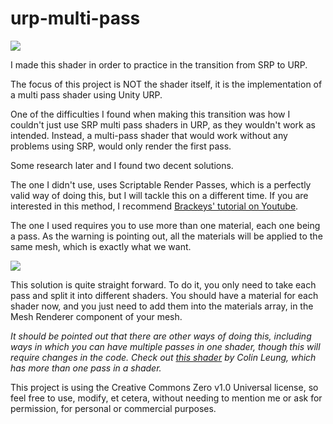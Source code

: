 # urp-multi-pass

![](https://i.imgur.com/9RbAbT4.png)

I made this shader in order to practice in the transition from SRP to URP.

The focus of this project is NOT the shader itself, it is the implementation of a multi pass shader using Unity URP.

One of the difficulties I found when making this transition was how I couldn't just use SRP multi pass shaders in URP, as they wouldn't work as intended.
Instead, a multi-pass shader that would work without any problems using SRP, would only render the first pass.

Some research later and I found two decent solutions.


The one I didn't use, uses Scriptable Render Passes, which is a perfectly valid way of doing this, but I will tackle this on a different time. If you are interested in this method, I recommend [Brackeys' tutorial on Youtube](https://www.youtube.com/watch?v=szsWx9IQVDI).

The one I used requires you to use more than one material, each one being a pass. As the warning is pointing out, all the materials will be applied to the same mesh, which is exactly what we want.

![](https://i.imgur.com/z52z9Wu.png)

This solution is quite straight forward. To do it, you only need to take each pass and split it into different shaders. You should have a material for each shader now, and you just need to add them into the materials array, in the Mesh Renderer component of your mesh.

*It should be pointed out that there are other ways of doing this, including ways in which you can have multiple passes in one shader, though this will require changes in the code. Check out [this shader](https://github.com/ColinLeung-NiloCat/UnityURPToonLitShaderExample) by Colin Leung, which has more than one pass in a shader.* 

This project is using the Creative Commons Zero v1.0 Universal license, so feel free to use, modify, et cetera, without needing to mention me or ask for permission, for personal or commercial purposes.

